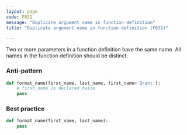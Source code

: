 ```yaml
---
layout: page
code: F831
message: "Duplicate argument name in function definition"
title: "Duplicate argument name in function definition (F831)"

---
```


Two or more parameters in a function definition have the same name. All names in the function definition should be distinct.

### Anti-pattern

```python
def format_name(first_name, last_name, first_name='Grant'):
    # first_name is declared twice
    pass
```

### Best practice

```python
def format_name(first_name, last_name):
    pass
```
